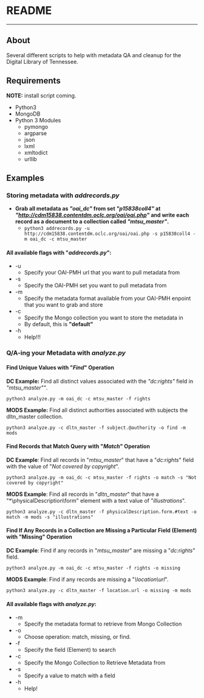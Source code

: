 # README

---

## About

Several different scripts to help with metadata QA and cleanup for the Digital Library of Tennessee.

## Requirements

**NOTE:** install script coming.

* Python3
* MongoDB
* Python 3 Modules
	* pymongo
	* argparse
	* json
	* lxml
	* xmltodict
	* urllib

## Examples

### Storing metadata with *addrecords.py*

* **Grab all metadata as *"oai_dc"* from set *"p15838coll4"* at *"http://cdm15838.contentdm.oclc.org/oai/oai.php"* and write each record as a document to a collection called *"mtsu_master"*.**
	* `python3 addrecords.py -u http://cdm15838.contentdm.oclc.org/oai/oai.php -s p15838coll4 -m oai_dc -c mtsu_master`

#### All available flags with "*addrecords.py*":

* -u
	* Specify your OAI-PMH url that you want to pull metadata from
* -s
	* Specify the OAI-PMH set you want to pull metadata from
* -m
	* Specify the metadata format available from your OAI-PMH enpoint that you want to grab and store
* -c
	* Specify the Mongo collection you want to store the metadata in
	* By default, this is **"default"**
* -h
	* Help!!!

### Q/A-ing your Metadata with *analyze.py*

#### Find Unique Values with "*Find*" Operation
**DC Example:** Find all distinct values associated with the *"dc:rights"* field in *"mtsu_master""*.

`python3 analyze.py -m oai_dc -c mtsu_master -f rights`

**MODS Example:** Find all distinct authorities associated with subjects the dltn_master collection.

`python3 analyze.py -c dltn_master -f subject.@authority -o find -m mods`

#### Find Records that Match Query with "*Match*" Operation
**DC Example**: Find all records in "*mtsu_master*" that have a "*dc:rights*" field with the value of "*Not covered by copyright*".

`python3 analyze.py -m oai_dc -c mtsu_master -f rights -o match -s "Not covered by copyright"`

**MODS Example**: Find all records in "*dltn_master*" that have a "*\physicalDescription\form" element with a text value of "*illustrations*".

`python3 analyze.py -c dltn_master -f physicalDescription.form.#text -o match -m mods -s "illustrations"
`

#### Find If Any Records in a Collection are Missing a Particular Field (Element) with "Missing" Operation
**DC Example**: Find if any records in "*mtsu_master*" are missing a "*dc:rights*" field.

`python3 analyze.py -m oai_dc -c mtsu_master -f rights -o missing`

**MODS Example**: Find if any records are missing a "*\location\url*".

`python3 analyze.py -c dltn_master -f location.url -o missing -m mods`


#### All available flags with *analyze.py*:
* -m
	* Specify the metadata format to retrieve from Mongo Collection
* -o
	* Choose operation: match, missing, or find.
* -f
	* Specify the field (Element) to search
* -c
	* Specify the Mongo Collection to Retrieve Metadata from
* -s
	* Specify a value to match with a field
* -h
	* Help!
